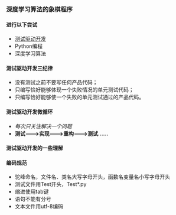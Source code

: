 ### 深度学习算法的象棋程序

#### 进行以下尝试

- [测试驱动开发](http://blog.csdn.net/xiyanggudao/article/details/76315271)
- Python编程
- 深度学习算法

#### 测试驱动开发三纪律

- 没有测试之前不要写任何产品代码；
- 只编写恰好能够体现一个失败情况的单元测试代码；
- 只编写恰好能够使一个失败的单元测试通过的产品代码。

#### 测试驱动开发微循环

- *每次只关注解决一个问题*
- **测试--->实现--->重构--->测试……**

#### 测试驱动开发的一些理解

#### 编码规范

- 驼峰命名，文件名、类名大写字母开头，函数名变量名小写字母开头
- 测试文件用Test开头，Test*.py
- 缩进使用tab键
- 语句不能有分号
- 文本文件用utf-8编码

